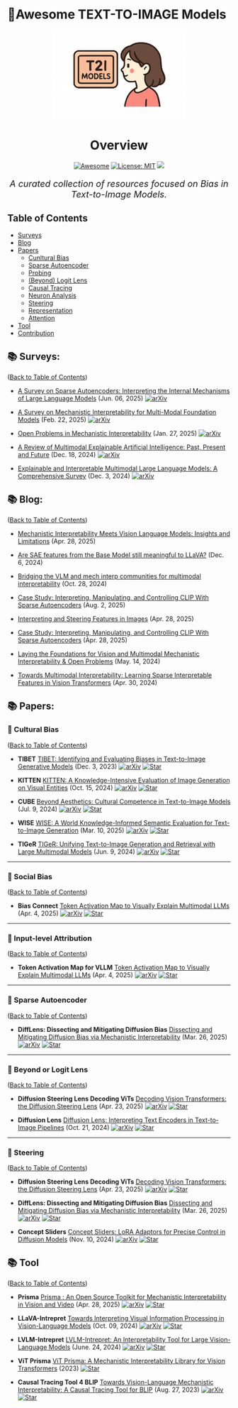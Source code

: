 # 🌟Awesome TEXT-TO-IMAGE Models
<div align="center">
  <img src="logo.png" alt="Logo" width="300">
  <h1 align="center">Overview</h1>
  
[![Awesome](https://awesome.re/badge.svg)](https://awesome.re)
[![License: MIT](https://img.shields.io/badge/License-MIT-green.svg)](https://opensource.org/licenses/MIT)
![](https://img.shields.io/github/last-commit/sophiaLichtenberg/Text-to-Image-Models)  

</div>


<div align="center">
  <p style="font-size:20px;"><em>A curated collection of resources focused on Bias in Text-to-Image Models.</em></p>
</div>


## Table of Contents
- [Surveys](#-surveys)
- [Blog](#-blog)
- [Papers](#-papers)
  - [Cunltural Bias](#-cultural-bias)
  - [Sparse Autoencoder](#-sparse-autoencoder)
  - [Probing](#-probing)
  - [(Beyond) Logit Lens](#-beyond-or-logit-lens)
  - [Causal Tracing](#-causal-tracing)
  - [Neuron Analysis](#-neuron-analysis)
  - [Steering](#-steering)
  - [Representation](#-representation)
  - [Attention](#-attention)
- [Tool](#-tool)
- [Contribution](#-Contribution)

## 📚 Surveys:
([Back to Table of Contents](#Table-of-Contents))
+ [A Survey on Sparse Autoencoders: Interpreting the Internal Mechanisms of Large Language Models](https://arxiv.org/abs/2503.05613) (Jun. 06, 2025)
  [![arXiv](https://img.shields.io/badge/arXiv-b31b1b.svg)](https://arxiv.org/pdf/2503.05613)
  
+ [A Survey on Mechanistic Interpretability for Multi-Modal Foundation Models](https://arxiv.org/abs/2502.17516) (Feb. 22, 2025)
  [![arXiv](https://img.shields.io/badge/arXiv-b31b1b.svg)](https://arxiv.org/abs/2502.17516)

+ [Open Problems in Mechanistic Interpretability](https://arxiv.org/abs/2501.16496) (Jan. 27, 2025)
  [![arXiv](https://img.shields.io/badge/arXiv-b31b1b.svg)](https://arxiv.org/abs/2501.16496)

+ [A Review of Multimodal Explainable Artificial Intelligence: Past, Present and Future](https://arxiv.org/abs/2412.14056) (Dec. 18, 2024)
  [![arXiv](https://img.shields.io/badge/arXiv-b31b1b.svg)](https://arxiv.org/abs/2412.14056)

+ [Explainable and Interpretable Multimodal Large Language Models: A Comprehensive Survey](https://arxiv.org/abs/2412.02104) (Dec. 3, 2024)
  [![arXiv](https://img.shields.io/badge/arXiv-b31b1b.svg)](https://arxiv.org/abs/2412.02104)



## 📚 Blog:
([Back to Table of Contents](#table-of-contents))
+ [Mechanistic Interpretability Meets Vision Language Models: Insights and Limitations](https://d2jud02ci9yv69.cloudfront.net/2025-04-28-vlm-understanding-29/blog/vlm-understanding/) (Apr. 28, 2025)

+ [Are SAE features from the Base Model still meaningful to LLaVA?](https://www.lesswrong.com/posts/8JTi7N3nQmjoRRuMD/are-sae-features-from-the-base-model-still-meaningful-to-1) (Dec. 6, 2024)

+ [Bridging the VLM and mech interp communities for multimodal interpretability](https://www.lesswrong.com/posts/aa5fzGr8JA3pqvhYC/bridging-the-vlm-and-mech-interp-communities-for-multimodal) (Oct. 28, 2024)

+ [Case Study: Interpreting, Manipulating, and Controlling CLIP With Sparse Autoencoders](https://www.lesswrong.com/posts/iYFuZo9BMvr6GgMs5/case-study-interpreting-manipulating-and-controlling-clip) (Aug. 2, 2025)

+ [Interpreting and Steering Features in Images](https://www.lesswrong.com/posts/Quqekpvx8BGMMcaem/interpreting-and-steering-features-in-images) (Apr. 28, 2025)

+ [Case Study: Interpreting, Manipulating, and Controlling CLIP With Sparse Autoencoders](https://www.lesswrong.com/posts/iYFuZo9BMvr6GgMs5/case-study-interpreting-manipulating-and-controlling-clip) (Apr. 28, 2025)

+ [Laying the Foundations for Vision and Multimodal Mechanistic Interpretability & Open Problems](https://www.lesswrong.com/posts/kobJymvvcvhbjWFKe/laying-the-foundations-for-vision-and-multimodal-mechanistic) (May. 14, 2024)

+ [Towards Multimodal Interpretability: Learning Sparse Interpretable Features in Vision Transformers](https://www.lesswrong.com/posts/bCtbuWraqYTDtuARg/towards-multimodal-interpretability-learning-sparse-2) (Apr. 30, 2024)


## 📚 Papers:



### 📜 Cultural Bias
([Back to Table of Contents](#table-of-contents))


+ **TIBET** [TIBET: Identifying and Evaluating Biases in Text-to-Image Generative Models](https://arxiv.org/abs/2312.01261) (Dec. 3, 2023)
  [![arXiv](https://img.shields.io/badge/arXiv-b31b1b.svg)](https://arxiv.org/abs/2312.01261)
  [![Star](https://img.shields.io/github/stars/xmed-lab/TAM.svg?style=social&label=Star)](https://github.com/xmed-lab/TAM)
  
+ **KITTEN** [KITTEN: A Knowledge-Intensive Evaluation of Image Generation on Visual Entities](https://arxiv.org/abs/2410.11824) (Oct. 15, 2024)
  [![arXiv](https://img.shields.io/badge/arXiv-b31b1b.svg)](https://arxiv.org/abs/2410.11824)
  [![Star](https://img.shields.io/github/stars/xmed-lab/TAM.svg?style=social&label=Star)](https://github.com/xmed-lab/TAM)

+ **CUBE** [Beyond Aesthetics: Cultural Competence in Text-to-Image Models](https://arxiv.org/abs/2407.06863) (Jul. 9, 2024)
  [![arXiv](https://img.shields.io/badge/arXiv-b31b1b.svg)](https://arxiv.org/abs/2407.06863)
  [![Star](https://img.shields.io/github/stars/xmed-lab/TAM.svg?style=social&label=Star)](https://github.com/xmed-lab/TAM)

+ **WISE** [WISE: A World Knowledge-Informed Semantic Evaluation for Text-to-Image Generation](https://arxiv.org/abs/2503.07265) (Mar. 10, 2025)
  [![arXiv](https://img.shields.io/badge/arXiv-b31b1b.svg)](https://arxiv.org/abs/2503.07265)
  [![Star](https://img.shields.io/github/stars/xmed-lab/TAM.svg?style=social&label=Star)](https://github.com/xmed-lab/TAM)
  
+ **TIGeR** [TIGeR: Unifying Text-to-Image Generation and Retrieval with Large Multimodal Models](https://arxiv.org/abs/2406.05814) (Jun. 9, 2024)
  [![arXiv](https://img.shields.io/badge/arXiv-b31b1b.svg)](https://arxiv.org/abs/2406.05814)
  [![Star](https://img.shields.io/github/stars/xmed-lab/TAM.svg?style=social&label=Star)](https://github.com/xmed-lab/TAM)
  
-------------------------------------------------------------------------------------------------------------------------------------------------------------------------

### 📜 Social Bias
([Back to Table of Contents](#table-of-contents))


+ **Bias Connect** [Token Activation Map to Visually Explain Multimodal LLMs](https://arxiv.org/abs/2411.16198) (Apr. 4, 2025)
  [![arXiv](https://img.shields.io/badge/arXiv-b31b1b.svg)](https://arxiv.org/abs/2506.23270)
  [![Star](https://img.shields.io/github/stars/xmed-lab/TAM.svg?style=social&label=Star)](https://github.com/xmed-lab/TAM)

-------------------------------------------------------------------------------------------------------------------------------------------------------------------------



















### 📜 Input-level Attribution
([Back to Table of Contents](#table-of-contents))


+ **Token Activation Map for VLLM** [Token Activation Map to Visually Explain Multimodal LLMs](https://arxiv.org/abs/2411.16198) (Apr. 4, 2025)
  [![arXiv](https://img.shields.io/badge/arXiv-b31b1b.svg)](https://arxiv.org/abs/2506.23270)
  [![Star](https://img.shields.io/github/stars/xmed-lab/TAM.svg?style=social&label=Star)](https://github.com/xmed-lab/TAM)

-------------------------------------------------------------------------------------------------------------------------------------------------------------------------

### 📜 Sparse Autoencoder
([Back to Table of Contents](#table-of-contents))

+ **DiffLens: Dissecting and Mitigating Diffusion Bias** [Dissecting and Mitigating Diffusion Bias via Mechanistic Interpretability](https://arxiv.org/abs/2503.20483) (Mar. 26, 2025)
  [![arXiv](https://img.shields.io/badge/arXiv-b31b1b.svg)](https://arxiv.org/abs/2503.20483)
  [![Star](https://img.shields.io/github/stars/foundation-model-research/DiffLens.svg?style=social&label=Star)](https://github.com/foundation-model-research/DiffLens)

-------------------------------------------------------------------------------------------------------------------------------------------------------------------------
### 📜 Beyond or Logit Lens
([Back to Table of Contents](#table-of-contents))

+ **Diffusion Steering Lens Decoding ViTs** [Decoding Vision Transformers: the Diffusion Steering Lens](https://arxiv.org/abs/2504.13763) (Apr. 23, 2025)
  [![arXiv](https://img.shields.io/badge/arXiv-b31b1b.svg)](https://arxiv.org/abs/2504.13763)
  [![Star](https://img.shields.io/github/stars/rtakatsky/DSLens.svg?style=social&label=Star)](https://github.com/rtakatsky/DSLens)

+ **Diffusion Lens** [Diffusion Lens: Interpreting Text Encoders in Text-to-Image Pipelines](https://arxiv.org/abs/2403.05846) (Oct. 21, 2024)
  [![arXiv](https://img.shields.io/badge/arXiv-b31b1b.svg)](https://arxiv.org/abs/2403.05846)
  [![Star](https://img.shields.io/github/stars/tokeron/DiffusionLens.svg?style=social&label=Star)](https://github.com/tokeron/DiffusionLens)

-------------------------------------------------------------------------------------------------------------------------------------------------------------------------
### 📜 Steering 
([Back to Table of Contents](#table-of-contents))
+ **Diffusion Steering Lens Decoding ViTs** [Decoding Vision Transformers: the Diffusion Steering Lens](https://arxiv.org/abs/2504.13763) (Apr. 23, 2025)
  [![arXiv](https://img.shields.io/badge/arXiv-b31b1b.svg)](https://arxiv.org/abs/2504.13763)
  [![Star](https://img.shields.io/github/stars/rtakatsky/DSLens.svg?style=social&label=Star)](https://github.com/rtakatsky/DSLens)

+ **DiffLens: Dissecting and Mitigating Diffusion Bias** [Dissecting and Mitigating Diffusion Bias via Mechanistic Interpretability](https://arxiv.org/abs/2503.20483) (Mar. 26, 2025)
  [![arXiv](https://img.shields.io/badge/arXiv-b31b1b.svg)](https://arxiv.org/abs/2503.20483)
  [![Star](https://img.shields.io/github/stars/foundation-model-research/DiffLens.svg?style=social&label=Star)](https://github.com/foundation-model-research/DiffLens)
  
+ **Concept Sliders** [Concept Sliders: LoRA Adaptors for Precise Control in Diffusion Models](https://link.springer.com/chapter/10.1007/978-3-031-73661-2_10) (Nov. 10, 2024)
  [![arXiv](https://img.shields.io/badge/arXiv-b31b1b.svg)](https://link.springer.com/chapter/10.1007/978-3-031-73661-2_10)
  [![Star](https://img.shields.io/github/stars/CompVis/attribute-conl.svg?style=social&label=Star)](https://sliders.baulab.info/)

## 📚 Tool
([Back to Table of Contents](#table-of-contents))

+ **Prisma** [Prisma : An Open Source Toolkit for Mechanistic Interpretability in Vision and Video](https://arxiv.org/abs/2504.19475) (Apr. 28, 2025)
  [![arXiv](https://img.shields.io/badge/arXiv-b31b1b.svg)](https://arxiv.org/abs/2504.19475)
  [![Star](https://img.shields.io/github/stars/Prisma-Multimodal/ViT-Prisma.svg?style=social&label=Star)](https://github.com/Prisma-Multimodal/ViT-Prisma)

+ **LLaVA-Intrepret** [Towards Interpreting Visual Information Processing in Vision-Language Models](https://arxiv.org/abs/2410.07149) (Oct. 09, 2024)
  [![arXiv](https://img.shields.io/badge/arXiv-b31b1b.svg)](https://arxiv.org/abs/2410.07149)
  [![Star](https://img.shields.io/github/stars/clemneo/llava-interp.svg?style=social&label=Star)](https://github.com/clemneo/llava-interp)

+ **LVLM-Intrepret** [LVLM-Intrepret: An Interpretability Tool for Large Vision-Language Models](https://arxiv.org/abs/2404.03118) (June. 24, 2024)
  [![arXiv](https://img.shields.io/badge/arXiv-b31b1b.svg)](https://arxiv.org/abs/2404.03118)
  [![Star](https://img.shields.io/github/stars/IntelLabs/lvlm-interpret.svg?style=social&label=Star)](https://github.com/IntelLabs/lvlm-interpret)

+ **ViT Prisma** [ViT Prisma: A Mechanistic Interpretability Library for Vision Transformers](https://github.com/soniajoseph/vit-prisma) (2023)
  [![Star](https://img.shields.io/github/stars/soniajoseph/vit-prisma.svg?style=social&label=Star)](https://github.com/soniajoseph/vit-prisma)

+ **Causal Tracing Tool 4 BLIP** [Towards Vision-Language Mechanistic Interpretability: A Causal Tracing Tool for BLIP](https://arxiv.org/abs/2308.14179) (Aug. 27, 2023)
  [![arXiv](https://img.shields.io/badge/arXiv-b31b1b.svg)](https://arxiv.org/abs/2308.14179)
  [![Star](https://img.shields.io/github/stars/vedantpalit/Towards-Vision-Language-Mechanistic-Interpretability.svg?style=social&label=Star)](https://github.com/vedantpalit/Towards-Vision-Language-Mechanistic-Interpretability)

